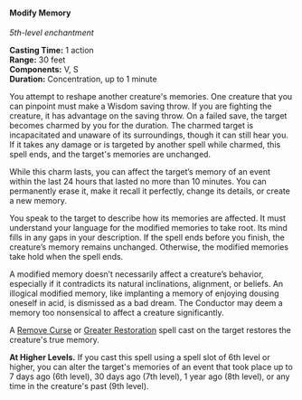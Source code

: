 #### Modify Memory
<!-- TODO Check and tag this spell -->
<!-- markdownlint-disable-next-line no-emphasis-as-heading -->
_5th-level enchantment_

**Casting Time:** 1 action \
**Range:** 30 feet \
**Components:** V, S \
**Duration:** Concentration, up to 1 minute

You attempt to reshape another creature's memories.
One creature that you can pinpoint must make a Wisdom saving throw.
If you are fighting the creature, it has advantage on the saving throw.
On a failed save, the target becomes charmed by you for the duration.
The charmed target is incapacitated and unaware of its surroundings, though it can still hear you.
If it takes any damage or is targeted by another spell while charmed, this spell ends, and the target's memories are unchanged.

While this charm lasts, you can affect the target’s memory of an event within the last 24 hours that lasted no more than 10 minutes.
You can permanently erase it, make it recall it perfectly, change its details, or create a new memory.

You speak to the target to describe how its memories are affected.
It must understand your language for the modified memories to take root.
Its mind fills in any gaps in your description.
If the spell ends before you finish, the creature’s memory remains unchanged.
Otherwise, the modified memories take hold when the spell ends.

A modified memory doesn’t necessarily affect a creature’s behavior, especially if it contradicts its natural inclinations, alignment, or beliefs.
An illogical modified memory, like implanting a memory of enjoying dousing oneself in acid, is dismissed as a bad dream.
The Conductor may deem a memory too nonsensical to affect a creature significantly.

A [Remove Curse](#Remove_Curse_remove_curse) or [Greater Restoration](#Greater_Restoration_greater_restoration) spell cast on the target restores the creature's true memory.

**At Higher Levels.**
If you cast this spell using a spell slot of 6th level or higher, you can alter the target's memories of an event that took place up to 7 days ago (6th level), 30 days ago (7th level), 1 year ago (8th level), or any time in the creature's past (9th level).

